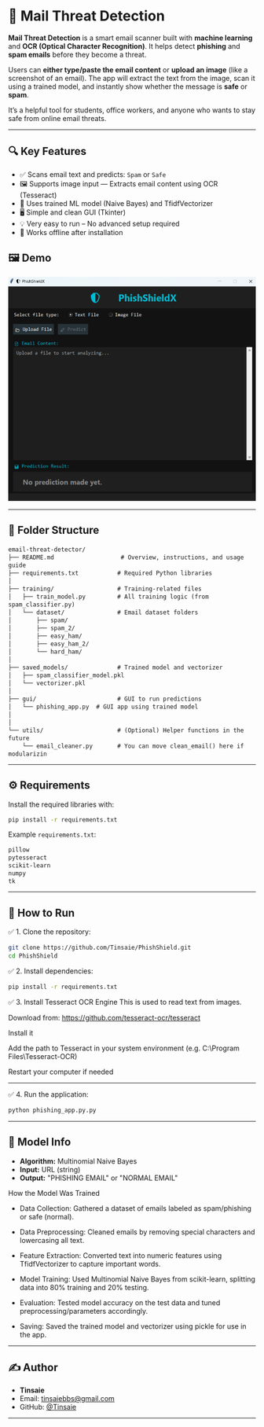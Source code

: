 # 📧 Mail Threat Detection

**Mail Threat Detection** is a smart email scanner built with **machine learning** and **OCR (Optical Character Recognition)**. It helps detect **phishing** and **spam emails** before they become a threat.

Users can **either type/paste the email content** or **upload an image** (like a screenshot of an email). The app will extract the text from the image, scan it using a trained model, and instantly show whether the message is **safe** or **spam**.

It’s a helpful tool for students, office workers, and anyone who wants to stay safe from online email threats.

---

## 🔍 Key Features

- ✅ Scans email text and predicts: `Spam` or `Safe`
- 🖼️ Supports image input — Extracts email content using OCR (Tesseract)
- 🧠 Uses trained ML model (Naive Bayes) and TfidfVectorizer
- 🖥️ Simple and clean GUI (Tkinter)
- 💡 Very easy to run – No advanced setup required
- 🔐 Works offline after installation
## 🖼️ Demo

![App Screenshot](UI.png)

---

## 📁 Folder Structure

```
email-threat-detector/
├── README.md                   # Overview, instructions, and usage guide
├── requirements.txt           # Required Python libraries
│
├── training/                  # Training-related files
│   ├── train_model.py         # All training logic (from spam_classifier.py)
│   └── dataset/               # Email dataset folders
│       ├── spam/
│       ├── spam_2/
│       ├── easy_ham/
│       ├── easy_ham_2/
│       └── hard_ham/
│
├── saved_models/              # Trained model and vectorizer
│   ├── spam_classifier_model.pkl
│   └── vectorizer.pkl
│
├── gui/                       # GUI to run predictions
│   └── phishing_app.py  # GUI app using trained model
│   
│
└── utils/                     # (Optional) Helper functions in the future
    └── email_cleaner.py       # You can move clean_email() here if modularizin
```

---

## ⚙️ Requirements

Install the required libraries with:

```bash
pip install -r requirements.txt
```

Example `requirements.txt`:

```
pillow
pytesseract
scikit-learn
numpy
tk
```

---

## 🚀 How to Run

✅ 1. Clone the repository:

```bash
git clone https://github.com/Tinsaie/PhishShield.git
cd PhishShield
```

✅ 2. Install dependencies:

```bash
pip install -r requirements.txt
```
✅ 3. Install Tesseract OCR Engine
This is used to read text from images.

Download from:
https://github.com/tesseract-ocr/tesseract

Install it

Add the path to Tesseract in your system environment (e.g. C:\Program Files\Tesseract-OCR)

Restart your computer if needed

---

✅ 4. Run the application:

```bash
python phishing_app.py.py
```

---

## 🧪 Model Info

- **Algorithm:** Multinomial Naive Bayes
- **Input:** URL (string)
- **Output:** "PHISHING EMAIL" or "NORMAL EMAIL"

How the Model Was Trained

- Data Collection: Gathered a dataset of emails labeled as spam/phishing or safe (normal).

- Data Preprocessing: Cleaned emails by removing special characters and lowercasing all text.

- Feature Extraction: Converted text into numeric features using TfidfVectorizer to capture important words.

- Model Training: Used Multinomial Naive Bayes from scikit-learn, splitting data into 80% training and 20% testing.

- Evaluation: Tested model accuracy on the test data and tuned preprocessing/parameters accordingly.

- Saving: Saved the trained model and vectorizer using pickle for use in the app.

---

## ✍️ Author

- **Tinsaie**
- Email: tinsaiebbs@gmail.com
- GitHub: [@Tinsaie](https://github.com/Tinsaie)

---

